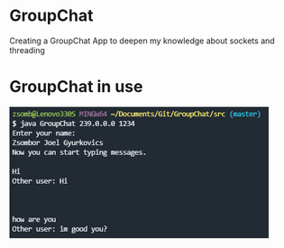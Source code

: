 # GroupChat
Creating a GroupChat App to deepen my knowledge about sockets and threading

# GroupChat in use

![GroupChat in use](https://github.com/zsomborjoel/GroupChat/blob/master/groupchat.PNG)